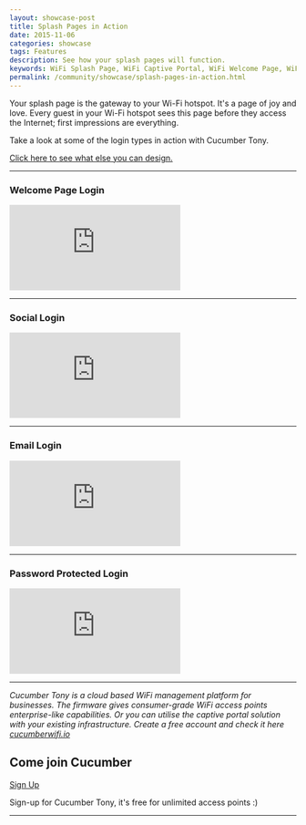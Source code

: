 ```yaml
---
layout: showcase-post
title: Splash Pages in Action
date: 2015-11-06
categories: showcase
tags: Features
description: See how your splash pages will function.
keywords: WiFi Splash Page, WiFi Captive Portal, WiFi Welcome Page, WiFi Splash page html5, WiFi splash page example, wifi splash page template
permalink: /community/showcase/splash-pages-in-action.html
---
```


Your splash page is the gateway to your Wi-Fi hotspot. It's a page of joy and love. Every guest in your Wi-Fi hotspot sees this page before they access the Internet; first impressions are everything.

Take a look at some of the login types in action with Cucumber Tony.

<a href="/community/showcase/captive-portals.html"> Click here to see what else you can design.</a>

<hr>

<div class="mdl-typography--text-center">
<h3>Welcome Page Login</h3>
<div class='embed-container'>
<iframe src="https://www.youtube.com/embed/ppIVlMH_8CM?rel=0&amp;color=white&amp;showinfo=0&amp;autohide=1" frameborder="0" webkitallowfullscreen mozallowfullscreen allowfullscreen></iframe>
</div>
</div>

<hr>

<div class="mdl-typography--text-center">
<h3>Social Login</h3>
<div class='embed-container'>
<iframe src="https://www.youtube.com/embed/Km85SDaTcP4?rel=0&amp;color=white&amp;showinfo=0&amp;autohide=1" frameborder="0" webkitallowfullscreen mozallowfullscreen allowfullscreen></iframe>
</div>
</div>

<hr>

<div class="mdl-typography--text-center">
<h3>Email Login</h3>
<div class='embed-container'>
<iframe src="https://www.youtube.com/embed/bnF7E6G9HMA?rel=0&amp;color=white&amp;showinfo=0&amp;autohide=1" frameborder="0" webkitallowfullscreen mozallowfullscreen allowfullscreen></iframe>
</div>
</div>

<hr>

<div class="mdl-typography--text-center">
<h3>Password Protected Login</h3>
<div class='embed-container'>
<iframe src="https://www.youtube.com/embed/C0wA-6pQGNc?rel=0&amp;color=white&amp;showinfo=0&amp;autohide=1" frameborder="0" webkitallowfullscreen mozallowfullscreen allowfullscreen></iframe>
</div>
</div>

<hr>

*Cucumber Tony is a cloud based WiFi management platform for businesses. The firmware gives consumer-grade WiFi access points enterprise-like capabilities. Or you can utilise the captive portal solution with your existing infrastructure. Create a free account and check it here <a href="https://cucumberwifi.io">cucumberwifi.io</a>*


<div class="mdl-typography--text-center">

<h2>Come join Cucumber</h2>

<a href="https://my.ctapp.io/#/create" class="button success dst">Sign Up</a><br>

<p>Sign-up for Cucumber Tony, it's free for unlimited access points :)</p>

<hr>

</div>
